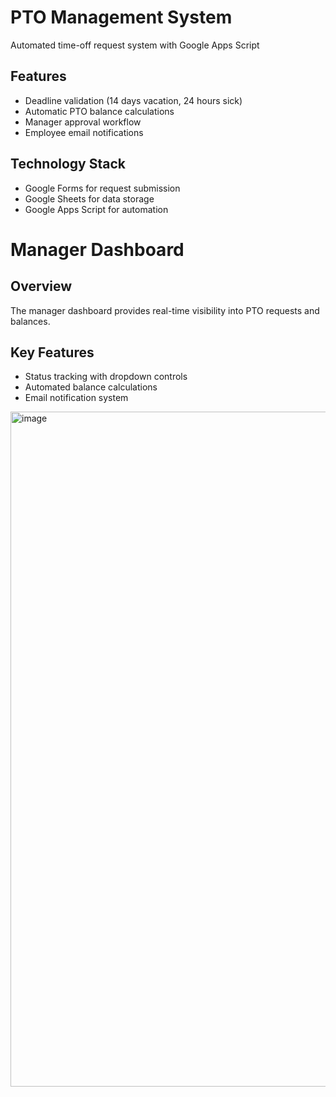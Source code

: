 
# PTO Management System

Automated time-off request system with Google Apps Script

## Features
- Deadline validation (14 days vacation, 24 hours sick)
- Automatic PTO balance calculations
- Manager approval workflow
- Employee email notifications

## Technology Stack
- Google Forms for request submission
- Google Sheets for data storage
- Google Apps Script for automation
# Manager Dashboard

## Overview
The manager dashboard provides real-time visibility into PTO requests and balances.

## Key Features
- Status tracking with dropdown controls
- Automated balance calculations
- Email notification system
<img width="1920" height="1080" alt="image" src="https://github.com/user-attachments/assets/e981bfe8-0ee9-49ce-aabb-8b48f314c274" />
